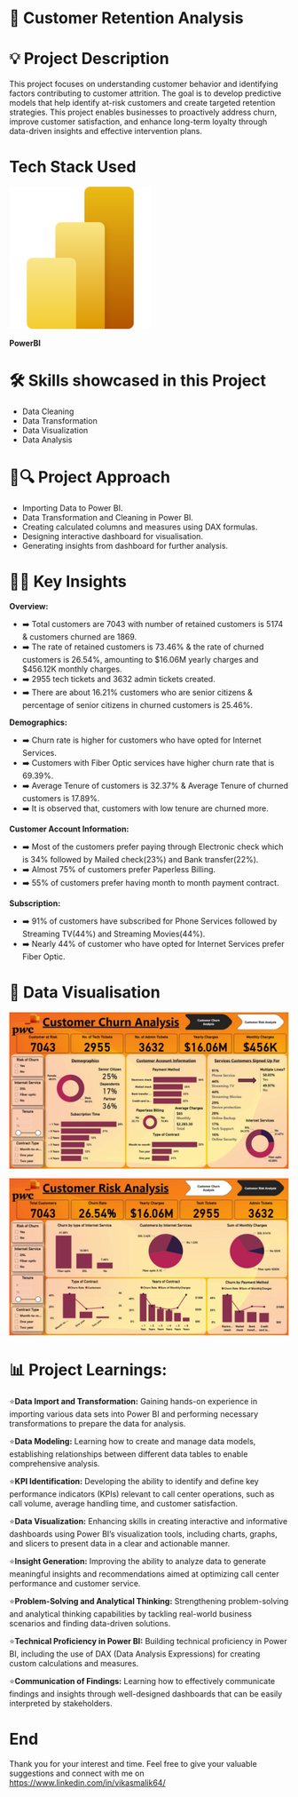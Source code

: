 # 🤝 Customer Retention Analysis

# 💡 Project Description

This project focuses on understanding customer behavior and identifying factors contributing to customer attrition. The goal is to develop predictive models that help identify at-risk customers and create targeted retention strategies. This project enables businesses to proactively address churn, improve customer satisfaction, and enhance long-term loyalty through data-driven insights and effective intervention plans.

# Tech Stack Used

![PowerBI](https://github.com/VikasMalik64/Images/blob/7960f298e77adf6bade233462a06b4b5e3aeaa53/Credit%20Card%20Financial%20Report/New_Power_BI_Logo.svg%20(1).png)     

**PowerBI**

# 🛠️ Skills showcased in this Project

- Data Cleaning
- Data Transformation
- Data Visualization
- Data Analysis

# 📅🔍 Project Approach

- Importing Data to Power BI.
- Data Transformation and Cleaning in Power BI.
- Creating calculated columns and measures using DAX formulas.
- Designing interactive dashboard for visualisation.
- Generating insights from dashboard for further analysis.

# 🧠💡 Key Insights

**Overview:**
- ➡️ Total customers are 7043 with number of retained customers is 5174 & customers churned are 1869.
- ➡️ The rate of retained customers is 73.46% & the rate of churned customers is 26.54%, amounting to $16.06M yearly charges and $456.12K monthly charges.
- ➡️ 2955 tech tickets and 3632 admin tickets created.
- ➡️ There are about 16.21% customers who are senior citizens & percentage of senior citizens in churned customers is 25.46%.

**Demographics:**
- ➡️ Churn rate is higher for customers who have opted for Internet Services.
- ➡️ Customers with Fiber Optic services have higher churn rate that is 69.39%.
- ➡️ Average Tenure of customers is 32.37% & Average Tenure of churned customers is 17.89%.
- ➡️ It is observed that, customers with low tenure are churned more.

**Customer Account Information:**
- ➡️ Most of the customers prefer paying through Electronic check which is 34% followed by Mailed check(23%) and Bank transfer(22%).
- ➡️ Almost 75% of customers prefer Paperless Billing.
- ➡️ 55% of customers prefer having month to month payment contract.

**Subscription:**
- ➡️ 91% of customers have subscribed for Phone Services followed by Streaming TV(44%) and Streaming Movies(44%).
- ➡️ Nearly 44% of customer who have opted for Internet Services prefer Fiber Optic.

# 📸 Data Visualisation

![Customer Churn Analysis](https://github.com/VikasMalik64/Images/blob/fbc54d0d12d678b846023ccc951e4b73046351ff/Pwc%20Power%20BI%20Virtual%20Internship/Customer%20Retention%20Analysis/Customer%20Churn%20Analysis.jpg)

![Customer Risk Analysis](https://github.com/VikasMalik64/Images/blob/fbc54d0d12d678b846023ccc951e4b73046351ff/Pwc%20Power%20BI%20Virtual%20Internship/Customer%20Retention%20Analysis/Customer%20Risk%20Analysis.jpg)

# 📊 **Project Learnings:**

⭐**Data Import and Transformation:** Gaining hands-on experience in importing various data sets into Power BI and performing necessary transformations to prepare the data for analysis.

⭐**Data Modeling:** Learning how to create and manage data models, establishing relationships between different data tables to enable comprehensive analysis.

⭐**KPI Identification:** Developing the ability to identify and define key performance indicators (KPIs) relevant to call center operations, such as call volume, average handling time, and customer satisfaction.

⭐**Data Visualization:** Enhancing skills in creating interactive and informative dashboards using Power BI’s visualization tools, including charts, graphs, and slicers to present data in a clear and actionable manner.

⭐**Insight Generation:** Improving the ability to analyze data to generate meaningful insights and recommendations aimed at optimizing call center performance and customer service.

⭐**Problem-Solving and Analytical Thinking:** Strengthening problem-solving and analytical thinking capabilities by tackling real-world business scenarios and finding data-driven solutions.

⭐**Technical Proficiency in Power BI:** Building technical proficiency in Power BI, including the use of DAX (Data Analysis Expressions) for creating custom calculations and measures.

⭐**Communication of Findings:** Learning how to effectively communicate findings and insights through well-designed dashboards that can be easily interpreted by stakeholders.

# End
Thank you for your interest and time. Feel free to give your valuable suggestions and connect with me on https://www.linkedin.com/in/vikasmalik64/
